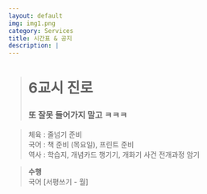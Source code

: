 ```yaml
---
layout: default
img: img1.png
category: Services
title: 시간표 & 공지
description: |
---
```


  > <h1>6교시 진로</h1>     
  > <h3>또 잘못 들어가지 말고 ㅋㅋㅋ</h3>      

  > 체육 : 줄넘기 준비           
  > 국어 : 책 준비 (목요일), 프린트 준비        
  > 역사 : 학습지, 개념카드 챙기기, 개화기 사건 전개과정 암기      
  
  > **수행**      
  > 국어 [서평쓰기 - 월]    
  >       
